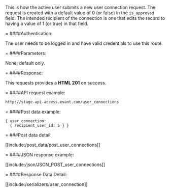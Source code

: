 <!-- --- title: POST /user_connections -->

This is how the active user submits a new user connection request. The request is created with a default value of 0 (or false) in the ```is_approved``` field. The intended recipient of the connection is one that edits the record to having a value of 1 (or true) in that field.

=
####Authentication:

The user needs to be logged in and have valid credentials to use this route.

=
####Parameters:

None; default only.

=
####Response:

This requests provides a <strong>HTML 201</strong> on success.

=
####API request example:
```html
http://stage-api-access.evant.com/user_connections
```

=
####Post data example:
```
{ user_connection: 
  { recipient_user_id: 5 } }
```
 
=
###Post data detail:

[[include:/post_data/post_user_connections]]

=
####JSON response example:

[[include:/json/JSON_POST_user_connections]]

=
####Response Data Detail:

[[include:/serializers/user_connection]]